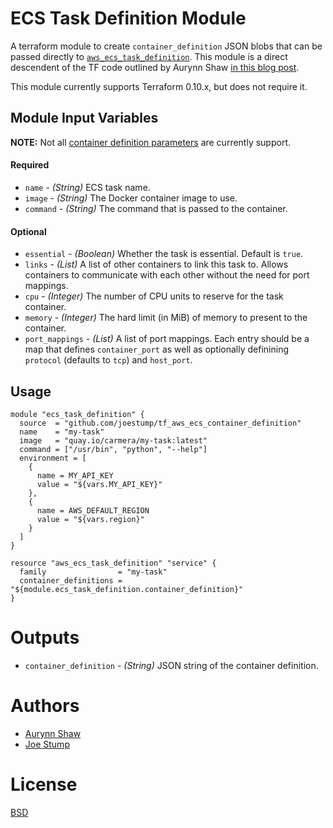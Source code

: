 ECS Task Definition Module
==========================

A terraform module to create `container_definition` JSON blobs that can be passed directly to [`aws_ecs_task_definition`](https://www.terraform.io/docs/providers/aws/r/ecs_task_definition.html). This module is a direct descendent of the TF code outlined by Aurynn Shaw [in this blog post](http://blog.aurynn.com/2017/2/26-more-fun-with-terraform-templates).

This module currently supports Terraform 0.10.x, but does not require it.

Module Input Variables
----------------------

**NOTE:** Not all [container definition parameters](http://docs.aws.amazon.com/AmazonECS/latest/developerguide/task_definition_parameters.html#standard_container_definition_params) are currently support. 

#### Required

- `name` - _(String)_ ECS task name.
- `image` - _(String)_ The Docker container image to use.
- `command` - _(String)_ The command that is passed to the container.

#### Optional

- `essential` - _(Boolean)_ Whether the task is essential. Default is `true`.
- `links` - _(List)_ A list of other containers to link this task to. Allows containers to communicate with each other without the need for port mappings. 
- `cpu` - _(Integer)_ The number of CPU units to reserve for the task container.
- `memory` - _(Integer)_ The hard limit (in MiB) of memory to present to the container.
- `port_mappings` - _(List)_ A list of port mappings. Each entry should be a map that defines `container_port` as well as optionally definining `protocol` (defaults to `tcp`) and `host_port`.

Usage
-----

```hcl
module "ecs_task_definition" {
  source  = "github.com/joestump/tf_aws_ecs_container_definition"
  name    = "my-task"
  image   = "quay.io/carmera/my-task:latest"
  command = ["/usr/bin", "python", "--help"]
  environment = [
    {
      name = MY_API_KEY
      value = "${vars.MY_API_KEY}"
    },
    {
      name = AWS_DEFAULT_REGION
      value = "${vars.region}"
    }
  ]
}

resource "aws_ecs_task_definition" "service" {
  family                = "my-task"
  container_definitions = "${module.ecs_task_definition.container_definition}"
}
```

Outputs
=======

- `container_definition` - _(String)_ JSON string of the container definition.

Authors
=======

* [Aurynn Shaw](https://github.com/aurynn)
* [Joe Stump](https://github.com/joestump)

License
=======

[BSD](LICENSE)
